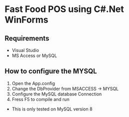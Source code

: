 # Fast Food POS using C#.Net WinForms

## Requirements
- Visual Studio
- MS Access or MySQL


## How to configure the MYSQL
1. Open the App.config
2. Change the DbProvider from MSACCESS -> MYSQL
3. Configure the MySQL database Connection
4. Fress F5 to compile and run
- This is only tested on MySQL version 8

